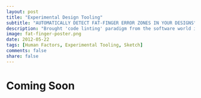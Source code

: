 ```yaml
---
layout: post
title: "Experimental Design Tooling"
subtitle: "AUTOMATICALLY DETECT FAT-FINGER ERROR ZONES IN YOUR DESIGNS"
description: "Brought 'code linting' paradigm from the software world into the design world. This Sketch plugin lets you 'lint' your designs to identify and flag touch targets which have been placed close enough to trigger a fat finger error. An exploration touching upon the future of design tooling and workflows."
image: fat-finger-poster.png
date: 2012-05-22
tags: [Human Factors, Experimental Tooling, Sketch]
comments: false
share: false
---
```


<h1>Coming Soon</h1>